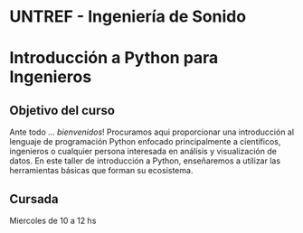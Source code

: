 # UNTREF - Ingenierı́a de Sonido
# Introducción a Python para Ingenieros
## Objetivo del curso
Ante todo ... *bienvenidos*! Procuramos aqui proporcionar una introducción al lenguaje
de programación Python enfocado principalmente a cientı́ficos, ingenieros o cualquier
persona interesada en análisis y visualización de datos. En este taller de introducción
a Python, enseñaremos a utilizar las herramientas básicas que forman su ecosistema.
## Cursada
Miercoles de 10 a 12 hs
